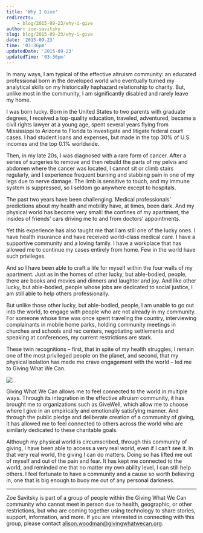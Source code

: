 ```yaml
---
title: 'Why I Give'
redirects:
    - blog/2015-09-23/why-i-give
author: zoe-savitsky
slug: blog/2015-09-23/why-i-give
date: '2015-09-23'
time: '03:36pm'
updatedDate: '2015-09-23'
updatedTime: '03:36pm'
---
```

In many ways, I am typical of the effective altruism community: an educated professional born in the developed world who eventually turned my analytical skills on my historically haphazard relationship to charity. But, unlike most in the community, I am significantly disabled and rarely leave my home.

I was born lucky. Born in the United States to two parents with graduate degrees, I received a top-quality education, traveled, adventured, became a civil rights lawyer at a young age, spent several years flying from Mississippi to Arizona to Florida to investigate and litigate federal court cases. I had student loans and expenses, but made in the top 30% of U.S. incomes and the top 0.1% worldwide.

Then, in my late 20s, I was diagnosed with a rare form of cancer. After a series of surgeries to remove and then rebuild the parts of my pelvis and abdomen where the cancer was located, I cannot sit or climb stairs regularly, and I experience frequent burning and stabbing pain in one of my legs due to nerve damage. The limb is sensitive to touch, and my immune system is suppressed, so I seldom go anywhere except to hospitals.

The past two years have been challenging. Medical professionals’ predictions about my health and mobility have, at times, been dark. And my physical world has become very small: the confines of my apartment, the insides of friends’ cars driving me to and from doctors’ appointments.

Yet this experience has also taught me that I am still one of the lucky ones. I have health insurance and have received world-class medical care. I have a supportive community and a loving family. I have a workplace that has allowed me to continue my cases entirely from home. Few in the world have such privileges.

And so I have been able to craft a life for myself within the four walls of my apartment. Just as in the homes of other lucky, but able-bodied, people, there are books and movies and dinners and laughter and joy. And like other lucky, but able-bodied, people whose jobs are dedicated to social justice, I am still able to help others professionally.

But unlike those other lucky, but able-bodied, people, I am unable to go out into the world, to engage with people who are not already in my community. For someone whose time was once spent traveling the country, interviewing complainants in mobile home parks, holding community meetings in churches and schools and rec centers, negotiating settlements and speaking at conferences, my current restrictions are stark.

These twin recognitions – first, that in spite of my health struggles, I remain one of the most privileged people on the planet, and second, that my physical isolation has made me crave engagement with the world – led me to Giving What We Can.

[![](https://farm5.staticflickr.com/4043/4578161441_921b26b891.jpg)](https://www.flickr.com/photos/babasteve/4578161441/in/photolist-7YygTX-6PcQdW-9C5BJ3-o4LtLL-nAp1HE-o4i3mz-LspNT-69GmHo-dzUK9L-5PCFNc-7gNJ51-63CvLw-a4iWFs-8dPF2y-9RYKFW-5H53GN-6sygga-6mrxV9-2pCLuQ-oXEb24-uxQ5Sz-8zmfBo-yDAS6a-3X1bRX-tmpai5-cSnihW-gzXJTo-nznH87-Y9Ba-ezpSy9-4mbRLr-a3pB2U-57QLif-rZCdzv-rcCx7-89TbPr-95RqmS-7na3QU-4qnXCF-4ULXrS-4qs1R7-fn1LhZ-tXYi-9YfM9G-t5X2Q4-kWSzTE-8zxHHH-irkWMW-3aZHs9-i1cXuq)

Giving What We Can allows me to feel connected to the world in multiple ways. Through its integration in the effective altruism community, it has brought me to organizations such as GiveWell, which allow me to choose where I give in an empirically and emotionally satisfying manner. And through the public pledge and deliberate creation of a community of giving, it has allowed me to feel connected to others across the world who are similarly dedicated to these charitable goals.

Although my physical world is circumscribed, through this community of giving, I have been able to access a very real world, even if I can’t see it. In that very real world, the giving I can do matters. Doing so has lifted me out of myself and out of the pain and fear. It has kept me connected to the world, and reminded me that no matter my own ability level, I can still help others. I feel fortunate to have a community and a cause so worth believing in, one that is big enough to buoy me out of any personal darkness.

* * *

Zoe Savitsky is part of a group of people within the Giving What We Can community who cannot meet in person due to health, geographic, or other restrictions, but who are coming together using technology to share stories, support, information, and more. If you are interested in connecting with this group, please contact alison.woodman@givingwhatwecan.org.